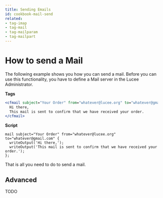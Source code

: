 ```yaml
---
title: Sending Emails
id: cookbook-mail-send
related:
- tag-imap
- tag-mail
- tag-mailparam
- tag-mailpart
---
```


# How to send a Mail #

The following example shows you how you can send a mail.
Before you can use this functionality, you have to define a Mail server in the Lucee Administrator.

**Tags**

```coldfusion
<cfmail subject="Your Order" from="whatever@lucee.org" to="whatever@gmail.com">
  Hi there,
  This mail is sent to confirm that we have received your order.
</cfmail>
```

**Script**

```cfs
mail subject="Your Order" from="whatever@lucee.org" to="whatever@gmail.com" {
  writeOutput('Hi there,');
  writeOutput('This mail is sent to confirm that we have received your order.');
};
```

That is all you need to do to send a mail.

## Advanced ##

   TODO
